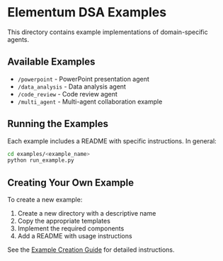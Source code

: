 # Elementum DSA Examples

This directory contains example implementations of domain-specific agents.

## Available Examples

- `/powerpoint` - PowerPoint presentation agent
- `/data_analysis` - Data analysis agent
- `/code_review` - Code review agent
- `/multi_agent` - Multi-agent collaboration example

## Running the Examples

Each example includes a README with specific instructions. In general:

```bash
cd examples/<example_name>
python run_example.py
```

## Creating Your Own Example

To create a new example:

1. Create a new directory with a descriptive name
2. Copy the appropriate templates
3. Implement the required components
4. Add a README with usage instructions

See the [Example Creation Guide](../docs/example-creation.md) for detailed instructions.